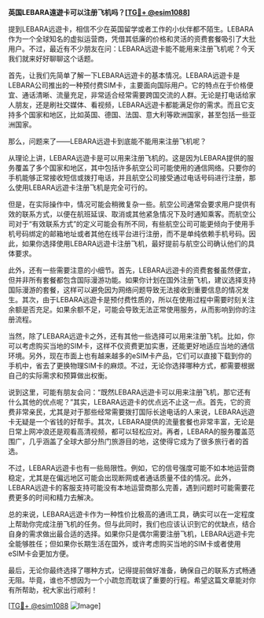 **英国LEBARA遠遊卡可以注册飞机吗？[[TG💪+ @esim1088](https://t.me/s/esim1088)]**

提到LEBARA远遊卡，相信不少在英国留学或者工作的小伙伴都不陌生。LEBARA作为一个全球知名的虚拟运营商，凭借其低廉的价格和灵活的资费套餐吸引了大批用户。不过，最近有不少朋友在问：LEBARA远遊卡能不能用来注册飞机呢？今天我们就来好好聊聊这个话题。

首先，让我们先简单了解一下LEBARA远遊卡的基本情况。LEBARA远遊卡是LEBARA公司推出的一种预付费SIM卡，主要面向国际用户。它的特点在于价格便宜、通话清晰、流量充足，非常适合经常需要跨国交流的人群。无论是打电话给家人朋友，还是刷社交媒体、看视频，LEBARA远遊卡都能满足你的需求。而且它支持多个国家和地区，比如英国、德国、法国、意大利等欧洲国家，甚至包括一些亚洲国家。

那么，问题来了——LEBARA远遊卡到底能不能用来注册飞机呢？

从理论上讲，LEBARA远遊卡是可以用来注册飞机的。这是因为LEBARA提供的服务覆盖了多个国家和地区，其中包括许多航空公司可能使用的通信网络。只要你的手机能够正常接收短信或拨打电话，并且航空公司接受通过电话号码进行注册，那么使用LEBARA远遊卡注册飞机是完全可行的。

但是，在实际操作中，情况可能会稍微复杂一些。航空公司通常会要求用户提供有效的联系方式，以便在航班延误、取消或其他紧急情况下及时通知乘客。而航空公司对于“有效联系方式”的定义可能会有所不同，有些航空公司可能更倾向于使用手机号码绑定的邮箱地址或者其他在线平台进行注册，而不是单纯依赖手机号码。因此，如果你选择使用LEBARA远遊卡注册飞机，最好提前与航空公司确认他们的具体要求。

此外，还有一些需要注意的小细节。首先，LEBARA远遊卡的资费套餐虽然便宜，但并非所有套餐都包含国际漫游功能。如果你计划在国外注册飞机，建议选择支持国际漫游的套餐，这样可以避免因为网络问题导致无法接收到重要信息的情况发生。其次，由于LEBARA远遊卡是预付费性质的，所以在使用过程中需要时刻关注余额是否充足。如果余额不足，可能会导致无法正常使用服务，从而影响到你的注册流程。

当然，除了LEBARA远遊卡之外，还有其他一些选择可以用来注册飞机。比如，你可以考虑购买当地的SIM卡，这样不仅资费更加实惠，还能更好地适应当地的通信环境。另外，现在市面上也有越来越多的eSIM卡产品，它们可以直接下载到你的手机中，省去了更换物理SIM卡的麻烦。不过，无论你选择哪种方式，都需要根据自己的实际需求和预算做出权衡。

说到这里，可能有朋友会问：“既然LEBARA远遊卡可以用来注册飞机，那它还有什么其他的优点呢？”其实，LEBARA远遊卡的优点远不止这一点。首先，它的资费非常亲民，尤其是对于那些经常需要拨打国际长途电话的人来说，LEBARA远遊卡无疑是一个省钱的好帮手。其次，LEBARA提供的流量套餐也非常丰富，无论是日常上网冲浪还是观看高清视频，都可以轻松应对。再者，LEBARA的服务覆盖范围广，几乎涵盖了全球大部分热门旅游目的地，这使得它成为了很多旅行者的首选。

不过，LEBARA远遊卡也有一些局限性。例如，它的信号强度可能不如本地运营商稳定，尤其是在偏远地区可能会出现断网或者通话质量不佳的情况。此外，LEBARA远遊卡的客服支持可能没有本地运营商那么完善，遇到问题时可能需要花费更多的时间和精力去解决。

总的来说，LEBARA远遊卡作为一种性价比极高的通讯工具，确实可以在一定程度上帮助你完成注册飞机的任务。但与此同时，我们也应该认识到它的优缺点，结合自身的需求做出最合适的选择。如果你只是偶尔需要注册飞机，LEBARA远遊卡完全能够胜任；但如果你长期生活在国外，或许考虑购买当地的SIM卡或者使用eSIM卡会更加方便。

最后，无论你最终选择了哪种方式，记得提前做好准备，确保自己的联系方式畅通无阻。毕竟，谁也不想因为一个小疏忽而耽误了重要的行程。希望这篇文章能对你有所帮助，祝大家出行顺利！

[[TG💪+ @esim1088](https://t.me/s/esim1088) ![Image](https://i.postimg.cc/4NQfJmqS/Snipaste-2025-05-13-00-14-12.png)]